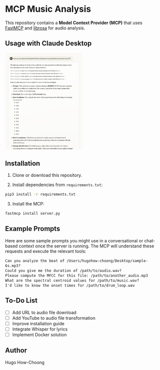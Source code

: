 # MCP Music Analysis

This repository contains a **Model Context Provider (MCP)** that uses [FastMCP](https://github.com/pseudo-url/fastmcp) and [librosa](https://librosa.org/) for audio analysis.

## Usage with Claude Desktop

<img src="screen.png" alt="alt text" width="50%">

## Installation

1. Clone or download this repository.

2. Install dependencies from `requirements.txt`:

```bash
pip3 install -r requirements.txt
```

3. Install the MCP:

```bash
fastmcp install server.py
```

## Example Prompts

Here are some sample prompts you might use in a conversational or chat-based context once the server is running. The MCP will understand these requests and execute the relevant tools:

```
Can you analyze the beat of /Users/hugohow-choong/Desktop/sample-6s.mp3?
Could you give me the duration of /path/to/audio.wav?
Please compute the MFCC for this file: /path/to/another_audio.mp3
What are the spectral centroid values for /path/to/music.wav?
I'd like to know the onset times for /path/to/drum_loop.wav
```

## To-Do List

- [ ] Add URL to audio file download
- [ ] Add YouTube to audio file transformation
- [ ] Improve installation guide
- [ ] Integrate Whisper for lyrics
- [ ] Implement Docker solution

## Author

Hugo How-Choong
